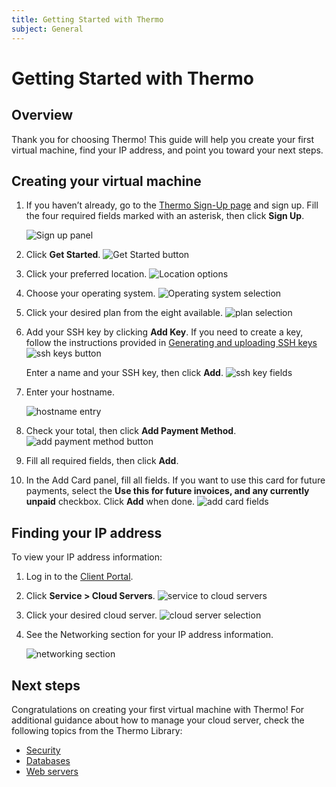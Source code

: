 ```yaml
---
title: Getting Started with Thermo
subject: General
---
```


# Getting Started with Thermo
## Overview
Thank you for choosing Thermo! This guide will help you create your first virtual machine, find your IP address, and point you toward your next steps.
## Creating your virtual machine
1. If you haven’t already, go to the [Thermo Sign-Up page](https://www.thermo.io/0) and sign up. Fill the four required fields marked with an asterisk, then click **Sign Up**.

   ![Sign up panel](https://raw.githubusercontent.com/thermoio/docs/master/images/getting-started-thermo/2017-10-27_14-36-44.png)

2. Click **Get Started**.
  ![Get Started button](https://raw.githubusercontent.com/thermoio/docs/master/images/getting-started-thermo/2017-10-27_14-46-09.png)

3. Click your preferred location.
   ![Location options](https://raw.githubusercontent.com/thermoio/docs/master/images/getting-started-thermo/2017-10-27_15-21-57.png)

4. Choose your operating system.
   ![Operating system selection](https://raw.githubusercontent.com/thermoio/docs/master/images/getting-started-thermo/2017-10-27_15-22-37.png)

5. Click your desired plan from the eight available.
   ![plan selection](https://raw.githubusercontent.com/thermoio/docs/master/images/getting-started-thermo/2017-10-27_15-29-37.png)

6. Add your SSH key by clicking **Add Key**. If you need to create a key, follow the instructions provided in [Generating and uploading SSH keys](https://github.com/thermoio/docs/blob/master/security/generating-and-uploading-ssh-keys.md)
   ![ssh keys button](https://raw.githubusercontent.com/thermoio/docs/master/images/getting-started-thermo/2017-10-27_15-31-37.png)

   Enter a name and your SSH key, then click **Add**.
   ![ssh key fields](https://raw.githubusercontent.com/thermoio/docs/master/images/getting-started-thermo/2017-10-27_16-10-24.png)

7. Enter your hostname.

   ![hostname entry](https://raw.githubusercontent.com/thermoio/docs/master/images/getting-started-thermo/2017-10-27_16-57-28.png)

8. Check your total, then click **Add Payment Method**.
   ![add payment method button](https://raw.githubusercontent.com/thermoio/docs/master/images/getting-started-thermo/2017-10-27_16-59-03.png)

9. Fill all required fields, then click **Add**.

10. In the Add Card panel, fill all fields. If you want to use this card for future payments, select the **Use this for future invoices, and any currently unpaid** checkbox. Click **Add** when done.
   ![add card fields](https://raw.githubusercontent.com/thermoio/docs/master/images/getting-started-thermo/2017-10-27_17-02-43.png)
## Finding your IP address
To view your IP address information:
1. Log in to the [Client Portal](https://www.thermo.io/0).
2. Click **Service > Cloud Servers**.
   ![service to cloud servers](https://raw.githubusercontent.com/thermoio/docs/master/images/getting-started-thermo/2017-10-31_15-28-44.png)

3. Click your desired cloud server.
   ![cloud server selection](https://raw.githubusercontent.com/thermoio/docs/master/images/getting-started-thermo/2017-10-31_15-35-00.png)

4. See the Networking section for your IP address information.

   ![networking section](https://raw.githubusercontent.com/thermoio/docs/master/images/getting-started-thermo/2017-10-31_15-39-40.png)
## Next steps
Congratulations on creating your first virtual machine with Thermo! For additional guidance about how to manage your cloud server, check the following topics from the Thermo Library:
* [Security](https://www.thermo.io/how-to/security)
* [Databases](https://www.thermo.io/how-to/databases)
* [Web servers](https://www.thermo.io/how-to/web-servers)
